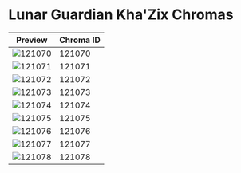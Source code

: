 # Lunar Guardian Kha'Zix Chromas

| Preview | Chroma ID |
|---------|-----------|
| ![121070](https://raw.communitydragon.org/latest/plugins/rcp-be-lol-game-data/global/default/v1/champion-chroma-images/121/121070.png) | 121070 |
| ![121071](https://raw.communitydragon.org/latest/plugins/rcp-be-lol-game-data/global/default/v1/champion-chroma-images/121/121071.png) | 121071 |
| ![121072](https://raw.communitydragon.org/latest/plugins/rcp-be-lol-game-data/global/default/v1/champion-chroma-images/121/121072.png) | 121072 |
| ![121073](https://raw.communitydragon.org/latest/plugins/rcp-be-lol-game-data/global/default/v1/champion-chroma-images/121/121073.png) | 121073 |
| ![121074](https://raw.communitydragon.org/latest/plugins/rcp-be-lol-game-data/global/default/v1/champion-chroma-images/121/121074.png) | 121074 |
| ![121075](https://raw.communitydragon.org/latest/plugins/rcp-be-lol-game-data/global/default/v1/champion-chroma-images/121/121075.png) | 121075 |
| ![121076](https://raw.communitydragon.org/latest/plugins/rcp-be-lol-game-data/global/default/v1/champion-chroma-images/121/121076.png) | 121076 |
| ![121077](https://raw.communitydragon.org/latest/plugins/rcp-be-lol-game-data/global/default/v1/champion-chroma-images/121/121077.png) | 121077 |
| ![121078](https://raw.communitydragon.org/latest/plugins/rcp-be-lol-game-data/global/default/v1/champion-chroma-images/121/121078.png) | 121078 |